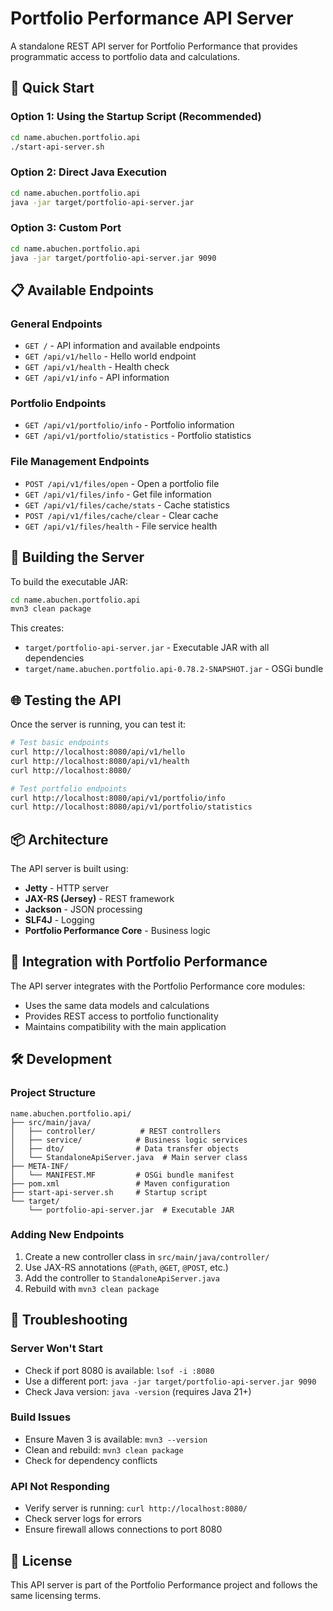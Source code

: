 # Portfolio Performance API Server

A standalone REST API server for Portfolio Performance that provides programmatic access to portfolio data and calculations.

## 🚀 Quick Start

### Option 1: Using the Startup Script (Recommended)
```bash
cd name.abuchen.portfolio.api
./start-api-server.sh
```

### Option 2: Direct Java Execution
```bash
cd name.abuchen.portfolio.api
java -jar target/portfolio-api-server.jar
```

### Option 3: Custom Port
```bash
cd name.abuchen.portfolio.api
java -jar target/portfolio-api-server.jar 9090
```

## 📋 Available Endpoints

### General Endpoints
- `GET /` - API information and available endpoints
- `GET /api/v1/hello` - Hello world endpoint
- `GET /api/v1/health` - Health check
- `GET /api/v1/info` - API information

### Portfolio Endpoints
- `GET /api/v1/portfolio/info` - Portfolio information
- `GET /api/v1/portfolio/statistics` - Portfolio statistics

### File Management Endpoints
- `POST /api/v1/files/open` - Open a portfolio file
- `GET /api/v1/files/info` - Get file information
- `GET /api/v1/files/cache/stats` - Cache statistics
- `POST /api/v1/files/cache/clear` - Clear cache
- `GET /api/v1/files/health` - File service health

## 🔧 Building the Server

To build the executable JAR:

```bash
cd name.abuchen.portfolio.api
mvn3 clean package
```

This creates:
- `target/portfolio-api-server.jar` - Executable JAR with all dependencies
- `target/name.abuchen.portfolio.api-0.78.2-SNAPSHOT.jar` - OSGi bundle

## 🌐 Testing the API

Once the server is running, you can test it:

```bash
# Test basic endpoints
curl http://localhost:8080/api/v1/hello
curl http://localhost:8080/api/v1/health
curl http://localhost:8080/

# Test portfolio endpoints
curl http://localhost:8080/api/v1/portfolio/info
curl http://localhost:8080/api/v1/portfolio/statistics
```

## 📦 Architecture

The API server is built using:
- **Jetty** - HTTP server
- **JAX-RS (Jersey)** - REST framework
- **Jackson** - JSON processing
- **SLF4J** - Logging
- **Portfolio Performance Core** - Business logic

## 🔄 Integration with Portfolio Performance

The API server integrates with the Portfolio Performance core modules:
- Uses the same data models and calculations
- Provides REST access to portfolio functionality
- Maintains compatibility with the main application

## 🛠️ Development

### Project Structure
```
name.abuchen.portfolio.api/
├── src/main/java/
│   ├── controller/          # REST controllers
│   ├── service/            # Business logic services
│   ├── dto/                # Data transfer objects
│   └── StandaloneApiServer.java  # Main server class
├── META-INF/
│   └── MANIFEST.MF         # OSGi bundle manifest
├── pom.xml                 # Maven configuration
├── start-api-server.sh     # Startup script
└── target/
    └── portfolio-api-server.jar  # Executable JAR
```

### Adding New Endpoints

1. Create a new controller class in `src/main/java/controller/`
2. Use JAX-RS annotations (`@Path`, `@GET`, `@POST`, etc.)
3. Add the controller to `StandaloneApiServer.java`
4. Rebuild with `mvn3 clean package`

## 🚨 Troubleshooting

### Server Won't Start
- Check if port 8080 is available: `lsof -i :8080`
- Use a different port: `java -jar target/portfolio-api-server.jar 9090`
- Check Java version: `java -version` (requires Java 21+)

### Build Issues
- Ensure Maven 3 is available: `mvn3 --version`
- Clean and rebuild: `mvn3 clean package`
- Check for dependency conflicts

### API Not Responding
- Verify server is running: `curl http://localhost:8080/`
- Check server logs for errors
- Ensure firewall allows connections to port 8080

## 📝 License

This API server is part of the Portfolio Performance project and follows the same licensing terms.
